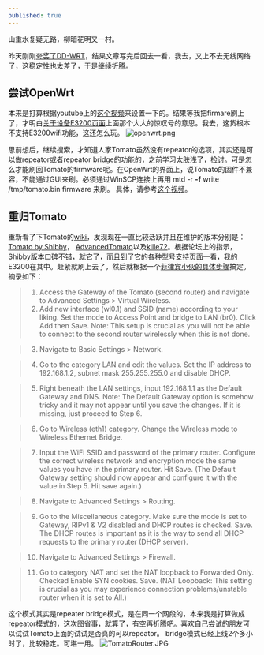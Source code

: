 ```yaml
---
published: true
---
```

山重水复疑无路，柳暗花明又一村。

昨天刚刚[夸奖了DD-WRT](https://yuanqingfei.me/%E6%8A%98%E8%85%BE%E8%B7%AF%E7%94%B1%E5%99%A8%E4%B8%AD%E7%BB%A7/)，结果文章写完后回去一看，我去，又上不去无线网络了，这稳定性也太差了，于是继续折腾。

## 尝试OpenWrt
本来是打算根据youtube上的[这个视频](https://www.youtube.com/watch?v=1vsPz_aLZeE)来设置一下的。结果等我把firmare刷上了，才明白[关于设备E3200页面](https://wiki.openwrt.org/toh/linksys/e3200)上面那个大大的惊叹号的意思。我去，这货根本不支持E3200wifi功能，这还怎么玩。 
![openwrt.png]({{site.baseurl}}/images/openwrt.png)

思前想后，继续搜索，才知道人家Tomato虽然没有repeator的选项，其实还是可以做repeator或者repeator bridge的功能的，之前学习太肤浅了，检讨。可是怎么才能刷回Tomato的firmware呢。在OpenWrt的界面上，说Tomato的固件不兼容，不能通过GUI来刷。必须通过WinSCP连接上再用 mtd -r **-f** write /tmp/tomato.bin firmware 来刷。 具体，请参考[这个视频](https://www.youtube.com/watch?v=ofXUtkj5d24)。 

## 重归Tomato
重新看了下Tomato的[wiki](https://en.wikipedia.org/wiki/Tomato_(firmware))，发现现在一直比较活跃并且在维护的版本分别是：[Tomato by Shibby](http://tomato.groov.pl)， [AdvancedTomato](https://advancedtomato.com)以及[kille72](https://bitbucket.org/kille72/tomato-arm-kille72)。根据论坛上的指示，Shibby版本口碑不错，就它了，而且到了它的各种型号[支持页面](http://tomato.groov.pl/?page_id=69)一看，我的E3200在其中。赶紧就刷上去了，然后就根据一个[菲律宾小伙的具体步骤](https://www.spideylab.com/tomato-router-wireless-repeater-ethernet-bridge-mode/)搞定。
摘录如下：
>1. Access the Gateway of the Tomato (second router) and navigate to Advanced Settings > Virtual Wireless.
>2. Add new interface (wl0.1) and SSID (name) according to your liking. Set the mode to Access Point and bridge to LAN (br0). Click Add then Save. Note: This setup is  crucial as you will not be able to connect to the second router wirelessly when this is not done.

>3. Navigate to Basic Settings > Network.

>4. Go to the category LAN and edit the values. Set the IP address to 192.168.1.2, subnet mask 255.255.255.0 and disable DHCP.

>5. Right beneath the LAN settings, input 192.168.1.1 as the Default Gateway and DNS. Note: The Default Gateway option is somehow tricky and it may not appear until you save the changes. If it is missing, just proceed to Step 6.

>6. Go to Wireless (eth1) category. Change the Wireless mode to Wireless Ethernet Bridge.

>7. Input the WiFi SSID and password of the primary router.  Configure the correct wireless network and encryption mode the same values you have in the primary router. Hit Save. (The Default Gateway setting should now appear and configure it with the value in Step 5. Hit save again.)

>8. Navigate to Advanced Settings > Routing.

>9. Go to the Miscellaneous category. Make sure the mode is set to Gateway, RIPv1 & V2 disabled and DHCP routes is checked. Save. The DHCP routes is important as it is the way to send all DHCP requests to the primary router (DHCP server).

>10. Navigate to Advanced Settings > Firewall.

>11. Go to category NAT and set the NAT loopback to Forwarded Only. Checked Enable SYN cookies. Save. (NAT Loopback: This setting is crucial as you may experience connection problems/unstable router when it is set to All.)

这个模式其实是repeater bridge模式，是在同一个网段的，本来我是打算做成repeator模式的，这次图省事，就算了，有空再折腾吧。喜欢自己尝试的朋友可以试试Tomato上面的试试是否真的可以repeator。 bridge模式已经上线2个多小时了，比较稳定。可堪一用。
![TomatoRouter.JPG]({{site.baseurl}}/images/TomatoRouter.JPG)
